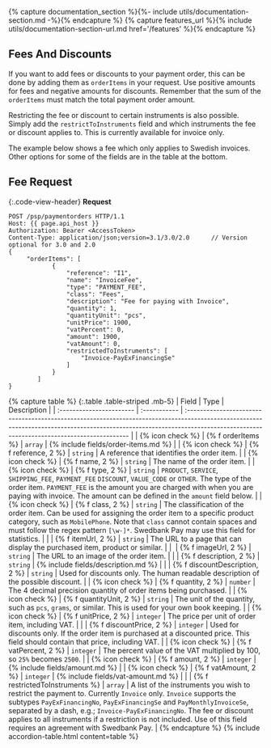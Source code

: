 {% capture documentation_section %}{%- include utils/documentation-section.md -%}{% endcapture %}
{% capture features_url %}{% include utils/documentation-section-url.md href='/features' %}{% endcapture %}

## Fees And Discounts

 If you want to add fees or discounts to your payment order, this can be done by
 adding them as `orderItems` in your request. Use positive amounts for fees and
 negative amounts for discounts. Remember that the sum of the `orderItems` must
 match the total payment order amount.

 Restricting the fee or discount to certain instruments is also possible. Simply
 add the `restrictToInstruments` field and which instruments the fee or discount
 applies to. This is currently available for invoice only.

 The example below shows a fee which only applies to Swedish invoices. Other
 options for some of the fields are in the table at the bottom.

## Fee Request

 {:.code-view-header}
 **Request**

 ```http
POST /psp/paymentorders HTTP/1.1
Host: {{ page.api_host }}
Authorization: Bearer <AccessToken>
Content-Type: application/json;version=3.1/3.0/2.0      // Version optional for 3.0 and 2.0
{
      "orderItems": [
             {
                 "reference": "I1",
                 "name": "InvoiceFee",
                 "type": "PAYMENT_FEE",
                 "class": "Fees",
                 "description": "Fee for paying with Invoice",
                 "quantity": 1,
                 "quantityUnit": "pcs",
                 "unitPrice": 1900,
                 "vatPercent": 0,
                 "amount": 1900,
                 "vatAmount": 0,
                 "restrictedToInstruments": [
                     "Invoice-PayExFinancingSe"
                 ]
             }
         ]
}
 ```

{% capture table %}
{:.table .table-striped .mb-5}
 | Field                    | Type         | Description                                                                                                                                                                                                               |
 | :----------------------- | :----------- | :------------------------------------------------------------------------------------------------------------------------------------------------------------------------------------------------------------------------ |
 | {% icon check %} | {% f orderItems %}               | `array`      | {% include fields/order-items.md %}                                                                                                                                                                                                                                                            |
 | {% icon check %} | {% f reference, 2 %}               | `string`     | A reference that identifies the order item.                                                                                                                                                                                                                                                              |
 | {% icon check %} | {% f name, 2 %}                    | `string`     | The name of the order item.                                                                                                                                                                                                                                                                              |
 | {% icon check %} | {% f type, 2 %}                    | `string`     | `PRODUCT`, `SERVICE`, `SHIPPING_FEE`, `PAYMENT_FEE` `DISCOUNT`, `VALUE_CODE` or `OTHER`. The type of the order item. `PAYMENT_FEE` is the amount you are charged with when you are paying with invoice. The amount can be defined in the `amount` field below.                                           |
 | {% icon check %} | {% f class, 2 %}                   | `string`     | The classification of the order item. Can be used for assigning the order item to a specific product category, such as `MobilePhone`. Note that `class` cannot contain spaces and must follow the regex pattern `[\w-]*`. Swedbank Pay may use this field for statistics.                                |
 |                  | {% f itemUrl, 2 %}                 | `string`     | The URL to a page that can display the purchased item, product or similar.                                                                                                                                                                                                                               |
 |        ︎︎︎          | {% f imageUrl, 2 %}                | `string`     | The URL to an image of the order item.                                                                                                                                                                                                                                                                    |
 |                  | {% f description, 2 %}             | `string`     | {% include fields/description.md %}                                                                                                                                                                                                                                                           |
 |                  | {% f discountDescription, 2 %}     | `string`     | Used for discounts only. The human readable description of the possible discount.                                                                                                                                                                                                                                                 |
 | {% icon check %} | {% f quantity, 2 %}                | `number`    | The 4 decimal precision quantity of order items being purchased.                                                                                                                                                                                                                                         |
 | {% icon check %} | {% f quantityUnit, 2 %}            | `string`     | The unit of the quantity, such as `pcs`, `grams`, or similar. This is used for your own book keeping.                                                                                                                                                                                                    |
 | {% icon check %} | {% f unitPrice, 2 %}               | `integer`    | The price per unit of order item, including VAT.                                                                                                                                                                                                                                                         |
 |                  | {% f discountPrice, 2 %}           | `integer`    | Used for discounts only. If the order item is purchased at a discounted price. This field should contain that price, including VAT.                                                                                                                                                                                               |
 | {% icon check %} | {% f vatPercent, 2 %}              | `integer`    | The percent value of the VAT multiplied by 100, so `25%` becomes `2500`.                                                                                                                                                                                                                                 |
 | {% icon check %} | {% f amount, 2 %}                  | `integer`    | {% include fields/amount.md %}                                                                                                                                                                                                                                                                |
 | {% icon check %} | {% f vatAmount, 2 %}               | `integer`    | {% include fields/vat-amount.md %}                                                     |
 |                  | {% f restrictedToInstruments %}  | `array`      | A list of the instruments you wish to restrict the payment to. Currently `Invoice` only. `Invoice` supports the subtypes `PayExFinancingNo`, `PayExFinancingSe` and `PayMonthlyInvoiceSe`, separated by a dash, e.g.; `Invoice-PayExFinancingNo`. The fee or discount applies to all instruments if a restriction is not included. Use of this field requires an agreement with Swedbank Pay.                                    |
{% endcapture %}
{% include accordion-table.html content=table %}
